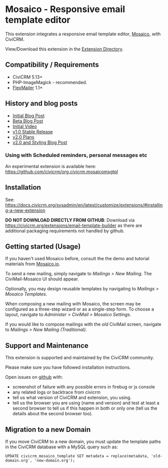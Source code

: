 # Mosaico - Responsive email template editor

This extension integrates a responsive email template editor, [Mosaico](https://mosaico.io/), with CiviCRM.

View/Download this extension in the [Extension Directory](https://civicrm.org/extensions/email-template-builder).

## Compatibility / Requirements
* CiviCRM 5.13+
* PHP-ImageMagick - recommended.
* [FlexMailer](https://docs.civicrm.org/flexmailer/en/latest/) 1.1+ 

## History and blog posts
 * [Initial Blog Post](https://civicrm.org/blogs/parvez/a-new-beginning-for-civimail)
 * [Beta Blog Post](https://civicrm.org/blog/deepaksrivastava/email-template-builder-civimosaico-is-now-beta)
 * [Initial Video](https://vimeo.com/156633077)
 * [v1.0 Stable Release](https://github.com/veda-consulting/uk.co.vedaconsulting.mosaico/releases/tag/1.0)
 * [v2.0 Plans](https://civicrm.org/blog/jamienovick/email-template-builder-mosaico-phase-2-plans)
 * [v2.0 and Styling Blog Post](https://civicrm.org/blog/jamienovick/extreme-makeovers-civicrm-style-introducing-the-shoreditch-theme-civicrms-new-user)

### Using with Scheduled reminders, personal messages etc

An experimental extension is available here: https://github.com/civicrm/org.civicrm.mosaicomsgtpl

## Installation

See: https://docs.civicrm.org/sysadmin/en/latest/customize/extensions/#installing-a-new-extension

**DO NOT DOWNLOAD DIRECTLY FROM GITHUB**: 
Download via https://civicrm.org/extensions/email-template-builder as there are additional packaging requirements not handled by github.

## Getting started (Usage)

If you haven't used Mosaico before, consult the the demo and tutorial materials from [Mosaico.io](https://mosaico.io/index.html).

To send a new mailing, simply navigate to *Mailings > New Mailing*. The CiviMail-Mosaico UI should appear.

Optionally, you may design reusable templates by navigating to *Mailings > Mosaico Templates*.

When composing a new mailing with Mosaico, the screen may be configured as a three-step wizard or as a single-step form. To
choose a layout, navigate to *Administer > CiviMail > Mosaico Settings*.

If you would like to compose mailings with the *old* CiviMail screen, navigate to *Mailings > New Mailing (Traditional)*.

## Support and Maintenance

This extension is supported and maintained by the CiviCRM community.

Please make sure you have followed installation instructions.

Open issues on [github](https://github.com/veda-consulting/uk.co.vedaconsulting.mosaico/issues) with:
- screenshot of failure with any possible errors in firebug or js console
- any related logs or backtrace from civicrm
- tell us what version of CiviCRM and extension, you using.
- tell us the browser you are using (name and version) and test at least a second browser to tell us if this happen in both or only one (tell us the details about the second browser too).

## Migration to a new Domain

If you move CiviCRM to a new domain, you must update the template paths in the CiviCRM database with a MySQL query such as:
```
UPDATE civicrm_mosaico_template SET metadata = replace(metadata, 'old-domain.org', 'new-domain.org');
```
